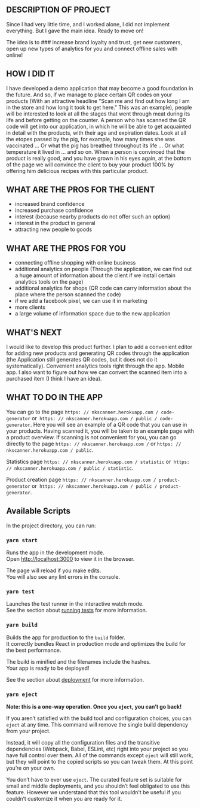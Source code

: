 ## DESCRIPTION OF PROJECT
Since I had very little time, and I worked alone, I did not implement everything. But I gave the main idea. Ready to move on!

The idea is to ### increase brand loyalty and trust, get new customers, open up new types of analytics for you and connect offline sales with online!

## HOW I DID IT

I have developed a demo application that may become a good foundation in the future. And so, if we manage to place certain QR codes on your products (With an attractive headline "Scan me and find out how long I am in the store and how long it took to get here." This was an example), people will be interested to look at all the stages that went through meat during its life and before getting on the counter. A person who has scanned the QR code will get into our application, in which he will be able to get acquainted in detail with the products, with their age and expiration dates. Look at all the etopes passed by the pig, for example, how many times she was vaccinated ... Or what the pig has breathed throughout its life ... Or what temperature it lived in ... and so on. When a person is convinced that the product is really good, and you have grown in his eyes again, at the bottom of the page we will convince the client to buy your product 100% by offering him delicious recipes with this particular product.

## WHAT ARE THE PROS FOR THE CLIENT
+ increased brand confidence
+ increased purchase confidence
+ interest (because nearby products do not offer such an option)
+ interest in the product in general
+ attracting new people to goods

## WHAT ARE THE PROS FOR YOU
+ connecting offline shopping with online business
+ additional analytics on people (Through the application, we can find out a huge amount of information about the client if we install certain analytics tools on the page)
+ additional analytics for shops (QR code can carry information about the place where the person scanned the code)
+ if we add a facebook pixel, we can use it in marketing
+ more clients
+ a large volume of information space due to the new application

## WHAT'S NEXT
I would like to develop this product further. I plan to add a convenient editor for adding new products and generating QR codes through the application (the Application still generates QR codes, but it does not do it systematically). Convenient analytics tools right through the app. Mobile app. I also want to figure out how we can convert the scanned item into a purchased item (I think I have an idea).

## WHAT TO DO IN THE APP

  You can go to the page `https: // nkscanner.herokuapp.com / code-generator` or` https: // nkscanner.herokuapp.com / public / code-generator`. Here you will see an example of a QR code that you can use in your products. Having scanned it, you will be taken to an example page with a product overview. If scanning is not convenient for you, you can go directly to the page `https: // nkscanner.herokuapp.com /` or `https: // nkscanner.herokuapp.com / public`.
  
  Statistics page `https: // nkscanner.herokuapp.com / statistic` or` https: // nkscanner.herokuapp.com / public / statistic`.
  
  Product creation page `https: // nkscanner.herokuapp.com / product-generator` or` https: // nkscanner.herokuapp.com / public / product-generator`.



## Available Scripts

In the project directory, you can run:

### `yarn start`

Runs the app in the development mode.<br />
Open [http://localhost:3000](http://localhost:3000) to view it in the browser.

The page will reload if you make edits.<br />
You will also see any lint errors in the console.

### `yarn test`

Launches the test runner in the interactive watch mode.<br />
See the section about [running tests](https://facebook.github.io/create-react-app/docs/running-tests) for more information.

### `yarn build`

Builds the app for production to the `build` folder.<br />
It correctly bundles React in production mode and optimizes the build for the best performance.

The build is minified and the filenames include the hashes.<br />
Your app is ready to be deployed!

See the section about [deployment](https://facebook.github.io/create-react-app/docs/deployment) for more information.

### `yarn eject`

**Note: this is a one-way operation. Once you `eject`, you can’t go back!**

If you aren’t satisfied with the build tool and configuration choices, you can `eject` at any time. This command will remove the single build dependency from your project.

Instead, it will copy all the configuration files and the transitive dependencies (Webpack, Babel, ESLint, etc) right into your project so you have full control over them. All of the commands except `eject` will still work, but they will point to the copied scripts so you can tweak them. At this point you’re on your own.

You don’t have to ever use `eject`. The curated feature set is suitable for small and middle deployments, and you shouldn’t feel obligated to use this feature. However we understand that this tool wouldn’t be useful if you couldn’t customize it when you are ready for it.
 
